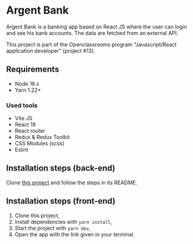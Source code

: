 # Argent Bank

Argent Bank is a banking app based on React JS where the user can login and see his bank accounts. The data are fetched from an external API.

This project is part of the Openclassrooms program "Javascript/React application developer" (project #13).

## Requirements

- Node 16.x
- Yarn 1.22+

### Used tools

- Vite JS
- React 18
- React router
- Redux & Redux Toolkit
- CSS Modules (scss)
- Eslint

## Installation steps (back-end)

Clone [this project](https://github.com/OpenClassrooms-Student-Center/Project-10-Bank-API) and follow the steps in its README.

## Installation steps (front-end)

1. Clone this project,
2. Install dependencies with `yarn install`,
3. Start the project with `yarn dev`,
4. Open the app with the link given in your terminal.
